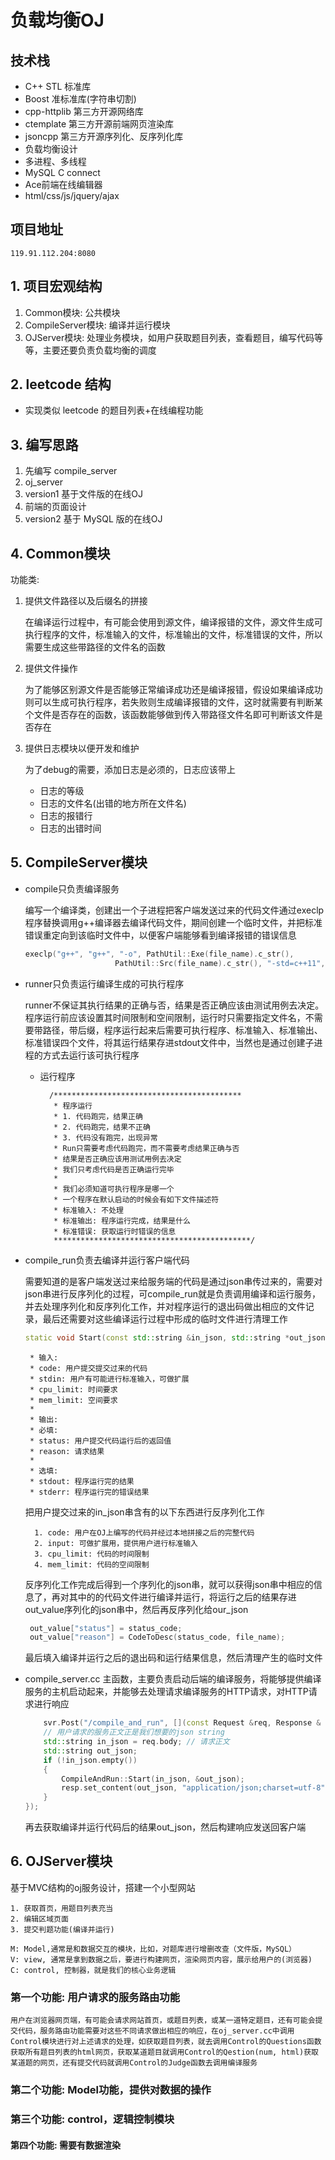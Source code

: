 # 负载均衡OJ

## 技术栈
* C++ STL 标准库
* Boost 准标准库(字符串切割)
* cpp-httplib 第三方开源网络库
* ctemplate 第三方开源前端网页渲染库
* jsoncpp 第三方开源序列化、反序列化库
* 负载均衡设计
* 多进程、多线程
* MySQL C connect
* Ace前端在线编辑器
* html/css/js/jquery/ajax 

## 项目地址
    119.91.112.204:8080
## 1. 项目宏观结构

1. Common模块: 公共模块
2. CompileServer模块: 编译并运行模块
3. OJServer模块: 处理业务模块，如用户获取题目列表，查看题目，编写代码等等，主要还要负责负载均衡的调度

## 2. leetcode 结构
* 实现类似 leetcode 的题目列表+在线编程功能

## 3. 编写思路
  1. 先编写 compile_server
  2. oj_server
  3. version1 基于文件版的在线OJ
  4. 前端的页面设计
  5. version2 基于 MySQL 版的在线OJ
## 4. Common模块
功能类:

1. 提供文件路径以及后缀名的拼接
   
    在编译运行过程中，有可能会使用到源文件，编译报错的文件，源文件生成可执行程序的文件，标准输入的文件，标准输出的文件，标准错误的文件，所以需要生成这些带路径的文件名的函数

2. 提供文件操作
   
    为了能够区别源文件是否能够正常编译成功还是编译报错，假设如果编译成功则可以生成可执行程序，若失败则生成编译报错的文件，这时就需要有判断某个文件是否存在的函数，该函数能够做到传入带路径文件名即可判断该文件是否存在
  
3. 提供日志模块以便开发和维护
   
    为了debug的需要，添加日志是必须的，日志应该带上
    * 日志的等级
    * 日志的文件名(出错的地方所在文件名)
    * 日志的报错行
    * 日志的出错时间
## 5. CompileServer模块

- compile只负责编译服务
    
    编写一个编译类，创建出一个子进程把客户端发送过来的代码文件通过execlp程序替换调用g++编译器去编译代码文件，期间创建一个临时文件，并把标准错误重定向到该临时文件中，以便客户端能够看到编译报错的错误信息
    ```C++
    execlp("g++", "g++", "-o", PathUtil::Exe(file_name).c_str(),
                        PathUtil::Src(file_name).c_str(), "-std=c++11", "-D", "COMPILER_ONLINE", nullptr /*程序替换最后一个参数为空*/);
    ```
    

- runner只负责运行编译生成的可执行程序

    runner不保证其执行结果的正确与否，结果是否正确应该由测试用例去决定。
    程序运行前应该设置其时间限制和空间限制，运行时只需要指定文件名，不需要带路径，带后缀，程序运行起来后需要可执行程序、标准输入、标准输出、标准错误四个文件，将其运行结果存进stdout文件中，当然也是通过创建子进程的方式去运行该可执行程序

    - 运行程序
            
            /******************************************
             * 程序运行
             * 1. 代码跑完，结果正确
             * 2. 代码跑完，结果不正确
             * 3. 代码没有跑完，出现异常
             * Run只需要考虑代码跑完，而不需要考虑结果正确与否
             * 结果是否正确应该用测试用例去决定
             * 我们只考虑代码是否正确运行完毕
             *
             * 我们必须知道可执行程序是哪一个
             * 一个程序在默认启动的时候会有如下文件描述符
             * 标准输入: 不处理
             * 标准输出: 程序运行完成，结果是什么
             * 标准错误: 获取运行时错误的信息
             ********************************************/
             

- compile_run负责去编译并运行客户端代码

    需要知道的是客户端发送过来给服务端的代码是通过json串传过来的，需要对json串进行反序列化的过程，可compile_run就是负责调用编译和运行服务，并去处理序列化和反序列化工作，并对程序运行的退出码做出相应的文件记录，最后还需要对这些编译运行过程中形成的临时文件进行清理工作
    ```C++
    static void Start(const std::string &in_json, std::string *out_json)
    ```
       * 输入:
       * code: 用户提交提交过来的代码
       * stdin: 用户有可能进行标准输入，可做扩展
       * cpu_limit: 时间要求
       * mem_limit: 空间要求
       *
       * 输出:
       * 必填:
       * status: 用户提交代码运行后的返回值
       * reason: 请求结果
       *
       * 选填:
       * stdout: 程序运行完的结果
       * stderr: 程序运行完的错误结果
    

    把用户提交过来的in_json串含有的以下东西进行反序列化工作

        1. code: 用户在OJ上编写的代码并经过本地拼接之后的完整代码
        2. input: 可做扩展用，提供用户进行标准输入
        3. cpu_limit: 代码的时间限制
        4. mem_limit: 代码的空间限制
   反序列化工作完成后得到一个序列化的json串，就可以获得json串中相应的信息了，再对其中的的代码文件进行编译并运行，将运行之后的结果存进out_value序列化的json串中，然后再反序列化给our_json
   ```C++
    out_value["status"] = status_code;
    out_value["reason"] = CodeToDesc(status_code, file_name);
    ```
    最后填入编译并运行之后的退出码和运行结果信息，然后清理产生的临时文件

- compile_server.cc
    主函数，主要负责启动后端的编译服务，将能够提供编译服务的主机启动起来，并能够去处理请求编译服务的HTTP请求，对HTTP请求进行响应
    ```C++
        svr.Post("/compile_and_run", [](const Request &req, Response & resp){
        // 用户请求的服务正文正是我们想要的json string
        std::string in_json = req.body; // 请求正文
        std::string out_json;
        if (!in_json.empty())
        {
            CompileAndRun::Start(in_json, &out_json);
            resp.set_content(out_json, "application/json;charset=utf-8");
        }
    });
    ```
    再去获取编译并运行代码后的结果out_json，然后构建响应发送回客户端
## 6. OJServer模块

基于MVC结构的oj服务设计，搭建一个小型网站

    1. 获取首页，用题目列表充当
    2. 编辑区域页面
    3. 提交判题功能(编译并运行)
   
    M: Model,通常是和数据交互的模块，比如，对题库进行增删改查（文件版，MySQL）
    V: view, 通常是拿到数据之后，要进行构建网页，渲染网页内容，展示给用户的(浏览器)
    C: control, 控制器，就是我们的核心业务逻辑
### 第一个功能: 用户请求的服务路由功能
    用户在浏览器网页端，有可能会请求网站首页，或题目列表，或某一道特定题目，还有可能会提交代码，服务路由功能需要对这些不同请求做出相应的响应，在oj_server.cc中调用Control模块进行对上述请求的处理，如获取题目列表，就去调用Control的Questions函数获取所有题目列表的html网页，获取某道题目就调用Control的Qestion(num, html)获取某道题的网页，还有提交代码就调用Control的Judge函数去调用编译服务

### 第二个功能: Model功能，提供对数据的操作

### 第三个功能: control，逻辑控制模块

#### 第四个功能: 需要有数据渲染
